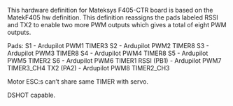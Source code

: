 This hardware definition for Mateksys F405-CTR board is based on the MatekF405 hw definition. 
This definition reassigns the pads labeled RSSI and TX2 to enable two more PWM outputs which gives a total of eight PWM outputs.

Pads:
S1         - Ardupilot PWM1  TIMER3
S2         - Ardupilot PWM2  TIMER8
S3         - Ardupilot PWM3  TIMER8
S4         - Ardupilot PWM4  TIMER8
S5         - Ardupilot PWM5  TIMER2
S6         - Ardupilot PWM6  TIMER1
RSSI (PB1) - Ardupilot PWM7  TIMER3_CH4
TX2  (PA2) - Ardupilot PWM8  TIMER2_CH3


Motor ESC:s can’t share same TIMER with servo.

DSHOT capable.
